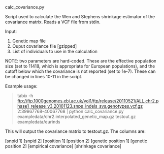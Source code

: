 calc_covariance.py

Script used to calculate the Wen and Stephens shrinkage estimator of the covariance matrix. Reads a VCF file from stdin.

Input:

1. Genetic map file
2. Ouput covariance file  [gzipped]
3. List of individuals to use in the calculation

NOTE: two parameters are hard-coded. These are the effective population size (set to 11418, which is appropriate for European populations), and the cutoff below which the covariance is not reported (set to 1e-7). These can be changed in lines 10-11 in the script.


Example usage:

>tabix -h ftp://ftp.1000genomes.ebi.ac.uk/vol1/ftp/release/20110521/ALL.chr2.phase1_release_v3.20101123.snps_indels_svs.genotypes.vcf.gz 2:39967768-40067768 | python calc_covariance.py exampledata/chr2.interpolated_genetic_map.gz testout.gz exampledata/eurinds

This will output the covariance matrix to testout.gz. The columns are:

[snpid 1] [snpid 2] [position 1] [position 2] [genetic position 1] [genetic position 2] [empirical covariance] [shrinkage covariance]
